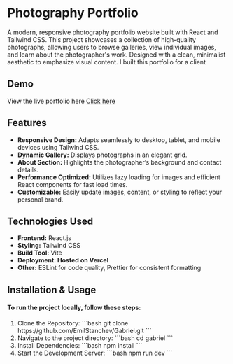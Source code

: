 # Photography Portfolio

A modern, responsive photography portfolio website built with React and Tailwind CSS. This project showcases a collection of high-quality photographs, allowing users to browse galleries, view individual images, and learn about the photographer's work. Designed with a clean, minimalist aesthetic to emphasize visual content. I built this portfolio for a client

## Demo

View the live portfolio here <a href="https://gabriel-pi.vercel.app/" target="_blank">Click here</a>

## Features

<ul>
<li><span style="font-weight:bold;">Responsive Design:</span> Adapts seamlessly to desktop, tablet, and mobile devices using Tailwind CSS.</li>
<li><span style="font-weight:bold;">Dynamic Gallery:</span> Displays photographs in an elegant grid.</li>
<li><span style="font-weight:bold;">About Section: </span>Highlights the photographer’s background and contact details.</li>
<li><span style="font-weight:bold;">Performance Optimized:</span> Utilizes lazy loading for images and efficient React components for fast load times.</li>
<li><span style="font-weight:bold;">Customizable:</span> Easily update images, content, or styling to reflect your personal brand.</li>
</ul>

## Technologies Used

<ul>
<li><span style="font-weight:bold;">Frontend:</span> React.js</li>
<li><span style="font-weight:bold;">Styling:</span> Tailwind CSS</li>
<li><span style="font-weight:bold;">Build Tool:</span> Vite</li>
<li><span style="font-weight:bold;">Deployment: Hosted on Vercel</li>
<li><span style="font-weight:bold;">Other:</span> ESLint for code quality, Prettier for consistent formatting</li>
</ul>

## Installation & Usage

<h4>To run the project locally, follow these steps:</h4>
<ol>
<li>Clone the Repository: 
    ```bash
   git clone https://github.com/EmilStanchev/Gabriel.git
    ```
</li>
<li> 
Navigate to the project directory:
    ```bash
    cd gabriel
    ```
</li>
<li>Install Dependencies: 
    ```bash
    npm install
    ```
</li>
<li>Start the Development Server:
    ```bash 
    npm run dev 
    ```
</li>
</ol>